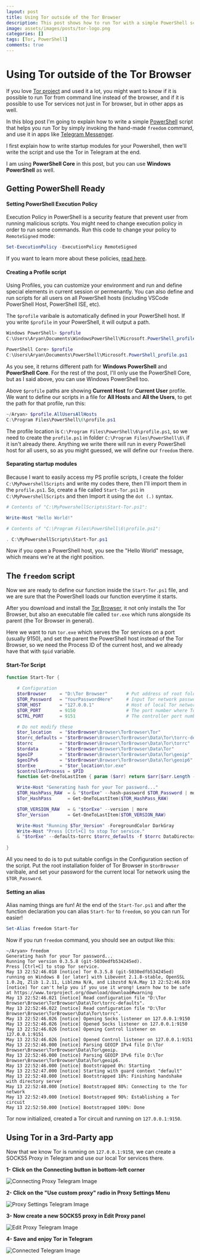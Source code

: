 ```yaml
---
layout: post
title: Using Tor outside of the Tor Browser
description: This post shows how to run Tor with a simple PowerShell script and use it in other apps like Telegram...
image: assets/images/posts/tor-logo.png
categories: []
tags: [Tor, PowerShell]
comments: true
---
```


# Using Tor outside of the Tor Browser

If you love [Tor project](https://www.torproject.org/download) and used it a lot, you might want to know if it is possible to run Tor from command line instead of the browser, and if it is possible to use Tor services not just in Tor browser, but in other apps as well.

In this blog post I'm going to explain how to write a simple [PowerShell](https://github.com/PowerShell/PowerShell) script that helps you run Tor by simply invoking the hand-made `freedom` command, and use it in apps like [Telegram Messenger](https://telegram.org/).

I first explain how to write startup modules for your Powershell, then we'll write the script and use the Tor in Telegram at the end.

I am using **PowerShell Core** in this post, but you can use __Windows PowerShell__ as well.

## Getting PowerShell Ready
#### Setting PowerShell Execution Policy
Execution Policy in PowerShell is a security feature that prevent user from running malicious scripts. You might need to change execution policy in order to run some commands. Run this code to change your policy to `RemoteSigned` mode:
```powershell
Set-ExecutionPolicy -ExecutionPolicy RemoteSigned
```
If you want to learn more about these policies, [read here](https://docs.microsoft.com/en-us/powershell/module/microsoft.powershell.core/about/about_execution_policies?view=powershell-6).

#### Creating a Profile script
Using Profiles, you can customize your environment and run and define special elements in current session or permenantly. You can also define and run scripts for all users on all PowerShell hosts (including VSCode PowerShell Host, PowerShell ISE, etc).

The `$profile` varibale is automatically defined in your PowerShell host. If you write `$profile` in your PowerShell, it will output a path.
```powershell
Windows PowerShell> $profile
C:\Users\Aryan\Documents\WindowsPowerShell\Microsoft.PowerShell_profile.ps1
```
```powershell
PowerShell Core> $profile
C:\Users\Aryan\Documents\PowerShell\Microsoft.PowerShell_profile.ps1
```
As you see, it returns different path for **Windows PowerShell** and **PowerShell Core**. For the rest of the post, I'll only use the PowerShell Core, but as I said above, you can use Windows PowerShell too.

Above `$profile` paths are showing __Current Host__ for __Current User__ profile.
We want to define our scripts in a file for **All Hosts** and **All the Users**, to get the path for that profile, run this:
```powershell
~/Aryan> $profile.AllUsersAllHosts
C:\Program Files\PowerShell\6\profile.ps1
```
The profile location is `C:\Program Files\PowerShell\6\profile.ps1`, so we need to create the `profile.ps1` in folder `C:\Program Files\PowerShell\6\` if it isn't already there. Anything we write there will run in every PowerShell host for all users, so as you might guessed, we will define our `freedom` there.

#### Separating startup modules
Because I want to easily access my PS profile scripts, I create the folder `C:\MyPowershellScripts` and write my codes there, then I'll import them in the `profile.ps1`.
So, create a file called `Start-Tor.ps1` in `C:\MyPowershellScripts` and then Import it using the `dot (.)` syntax.

```powershell
# Contents of "C:\MyPowershellScripts\Start-Tor.ps1":

Write-Host "Hello World!"
```
```powershell
# Contents of "C:\Program Files\PowerShell\6\profile.ps1":

. C:\MyPowershellScripts\Start-Tor.ps1
```

Now if you open a PowerShell host, you see the "Hello World" message, which means we're at the right position.

## The `freedom` script
Now we are ready to define our function inside the `Start-Tor.ps1` file, and we are sure that the PowerShell loads our function everytime it starts.

After you download and install the [Tor Browser](https://www.torproject.org/download), it not only installs the Tor Browser, but also an executable file called `tor.exe` which runs alongside its parent (the Tor Browser in general).

Here we want to run `tor.exe` which serves the Tor services on a port (usually 9150), and set the parent the PowerShell host instead of the Tor Browser, so we need the Process ID of the current host, and we already have that with `$pid` variable.

#### Start-Tor Script
```powershell
function Start-Tor {

    # Configuration
    $torBrowser     = "D:\Tor Browser"       # Put address of root folder of Tor Browser here
    $TOR_Password   = "YourPasswordHere"     # Input Tor network password here
    $TOR_HOST       = "127.0.0.1"            # Host of local Tor network
    $TOR_PORT       = 9150                   # The port number where Tor runs
    $CTRL_PORT      = 9151                   # The controller port number of Tor

    # Do not modify these
    $tor_location   = "$torBrowser\Browser\TorBrowser\Tor"
    $torrc_defaults = "$torBrowser\Browser\TorBrowser\Data\Tor\torrc-defaults"
    $torrc          = "$torBrowser\Browser\TorBrowser\Data\Tor\torrc"
    $tordata        = "$torBrowser\Browser\TorBrowser\Data\Tor"
    $geoIP          = "$torBrowser\Browser\TorBrowser\Data\Tor\geoip"
    $geoIPv6        = "$torBrowser\Browser\TorBrowser\Data\Tor\geoip6"
    $torExe         = "$tor_location\tor.exe"
    $controllerProcess = $PID
    function Get-OneToLastItem { param ($arr) return $arr[$arr.Length - 2]}

    Write-Host "Generating hash for your Tor password..."
    $TOR_HashPass_RAW  = & "$torExe" --hash-password $TOR_Password | more
    $Tor_HashPass      = Get-OneToLastItem($TOR_HashPass_RAW)

    $TOR_VERSION_RAW   = & "$torExe" --version | more
    $Tor_Version       = Get-OneToLastItem($TOR_VERSION_RAW)

    Write-Host "Running $Tor_Version" -ForegroundColor DarkGray
    Write-Host "Press [Ctrl+C] to stop Tor service."
    & "$torExe" --defaults-torrc $torrc_defaults -f $torrc DataDirectory $tordata GeoIPFile $geoIP GeoIPv6File $geoIPv6 HashedControlPassword $Tor_HashPass +__ControlPort $CTRL_PORT +__SocksPort "${TOR_HOST}:$TOR_PORT IPv6Traffic PreferIPv6 KeepAliveIsolateSOCKSAuth" __OwningControllerProcess $controllerProcess | more
    
}
```

All you need to do is to put suitable configs in the Configuration section of the script. Put the root installation folder of Tor Browser in `$torBrowser` varibale, and set your password for the current local Tor network using the `$TOR_Password`.

#### Setting an alias
Alias naming things are fun! At the end of the `Start-Tor.ps1` and after the function declaration you can alias `Start-Tor` to `freedom`, so you can run Tor easier!

```powershell
Set-Alias freedom Start-Tor
```

Now if you run `freedom` command, you should see an output like this:
```
~/Aryan> freedom
Generating hash for your Tor password...
Running Tor version 0.3.5.8 (git-5030edfb534245ed).
Press [Ctrl+C] to stop Tor service.
May 13 22:52:46.018 [notice] Tor 0.3.5.8 (git-5030edfb534245ed) running on Windows 8 [or later] with Libevent 2.1.8-stable, OpenSSL 1.0.2q, Zlib 1.2.11, Liblzma N/A, and Libzstd N/A.May 13 22:52:46.019 [notice] Tor can't help you if you use it wrong! Learn how to be safe at https://www.torproject.org/download/download#warning
May 13 22:52:46.021 [notice] Read configuration file "D:\Tor Browser\Browser\TorBrowser\Data\Tor\torrc-defaults".
May 13 22:52:46.022 [notice] Read configuration file "D:\Tor Browser\Browser\TorBrowser\Data\Tor\torrc".
May 13 22:52:46.026 [notice] Opening Socks listener on 127.0.0.1:9150
May 13 22:52:46.026 [notice] Opened Socks listener on 127.0.0.1:9150
May 13 22:52:46.026 [notice] Opening Control listener on 127.0.0.1:9151
May 13 22:52:46.026 [notice] Opened Control listener on 127.0.0.1:9151
May 13 22:52:46.000 [notice] Parsing GEOIP IPv4 file D:\Tor Browser\Browser\TorBrowser\Data\Tor\geoip.
May 13 22:52:46.000 [notice] Parsing GEOIP IPv6 file D:\Tor Browser\Browser\TorBrowser\Data\Tor\geoip6.
May 13 22:52:46.000 [notice] Bootstrapped 0%: Starting
May 13 22:52:47.000 [notice] Starting with guard context "default"
May 13 22:52:48.000 [notice] Bootstrapped 10%: Finishing handshake with directory server
May 13 22:52:48.000 [notice] Bootstrapped 80%: Connecting to the Tor network
May 13 22:52:49.000 [notice] Bootstrapped 90%: Establishing a Tor circuit
May 13 22:52:50.000 [notice] Bootstrapped 100%: Done
```
Tor now initialized, created a Tor circuit and running on `127.0.0.1:9150`.

## Using Tor in a 3rd-Party app

Now that we know Tor is running on `127.0.0.1:9150`, we can create a SOCKS5 Proxy in Telegram and use our local Tor services there.

**1- Click on the Connecting button in bottom-left corner**

![Connecting Proxy Telegram Image](/assets/images/posts/tor-post/connecting.jpg)

**2- Click on the "Use custom proxy" radio in Proxy Settings Menu**

![Proxy Settings Telegram Image](/assets/images/posts/tor-post/proxy-settings.jpg)

**3- Now create a new SOCKS5 proxy in Edit Proxy panel**

![Edit Proxy Telegram Image](/assets/images/posts/tor-post/edit-proxy.jpg)

**4- Save and enjoy Tor in Telegram**

![Connected Telegram Image](/assets/images/posts/tor-post/connected.jpg)